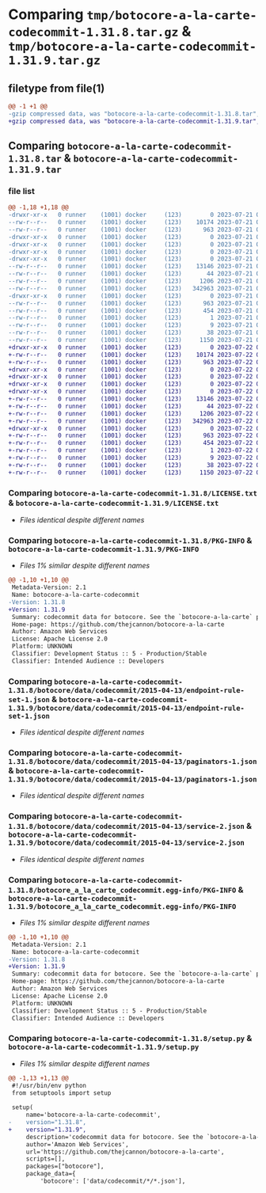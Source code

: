 # Comparing `tmp/botocore-a-la-carte-codecommit-1.31.8.tar.gz` & `tmp/botocore-a-la-carte-codecommit-1.31.9.tar.gz`

## filetype from file(1)

```diff
@@ -1 +1 @@
-gzip compressed data, was "botocore-a-la-carte-codecommit-1.31.8.tar", last modified: Fri Jul 21 01:21:14 2023, max compression
+gzip compressed data, was "botocore-a-la-carte-codecommit-1.31.9.tar", last modified: Sat Jul 22 01:20:18 2023, max compression
```

## Comparing `botocore-a-la-carte-codecommit-1.31.8.tar` & `botocore-a-la-carte-codecommit-1.31.9.tar`

### file list

```diff
@@ -1,18 +1,18 @@
-drwxr-xr-x   0 runner    (1001) docker     (123)        0 2023-07-21 01:21:14.874804 botocore-a-la-carte-codecommit-1.31.8/
--rw-r--r--   0 runner    (1001) docker     (123)    10174 2023-07-21 01:21:14.000000 botocore-a-la-carte-codecommit-1.31.8/LICENSE.txt
--rw-r--r--   0 runner    (1001) docker     (123)      963 2023-07-21 01:21:14.874804 botocore-a-la-carte-codecommit-1.31.8/PKG-INFO
-drwxr-xr-x   0 runner    (1001) docker     (123)        0 2023-07-21 01:21:14.874804 botocore-a-la-carte-codecommit-1.31.8/botocore/
-drwxr-xr-x   0 runner    (1001) docker     (123)        0 2023-07-21 01:21:14.874804 botocore-a-la-carte-codecommit-1.31.8/botocore/data/
-drwxr-xr-x   0 runner    (1001) docker     (123)        0 2023-07-21 01:21:14.874804 botocore-a-la-carte-codecommit-1.31.8/botocore/data/codecommit/
-drwxr-xr-x   0 runner    (1001) docker     (123)        0 2023-07-21 01:21:14.874804 botocore-a-la-carte-codecommit-1.31.8/botocore/data/codecommit/2015-04-13/
--rw-r--r--   0 runner    (1001) docker     (123)    13146 2023-07-21 01:21:06.000000 botocore-a-la-carte-codecommit-1.31.8/botocore/data/codecommit/2015-04-13/endpoint-rule-set-1.json
--rw-r--r--   0 runner    (1001) docker     (123)       44 2023-07-21 01:21:06.000000 botocore-a-la-carte-codecommit-1.31.8/botocore/data/codecommit/2015-04-13/examples-1.json
--rw-r--r--   0 runner    (1001) docker     (123)     1206 2023-07-21 01:21:06.000000 botocore-a-la-carte-codecommit-1.31.8/botocore/data/codecommit/2015-04-13/paginators-1.json
--rw-r--r--   0 runner    (1001) docker     (123)   342963 2023-07-21 01:21:06.000000 botocore-a-la-carte-codecommit-1.31.8/botocore/data/codecommit/2015-04-13/service-2.json
-drwxr-xr-x   0 runner    (1001) docker     (123)        0 2023-07-21 01:21:14.874804 botocore-a-la-carte-codecommit-1.31.8/botocore_a_la_carte_codecommit.egg-info/
--rw-r--r--   0 runner    (1001) docker     (123)      963 2023-07-21 01:21:14.000000 botocore-a-la-carte-codecommit-1.31.8/botocore_a_la_carte_codecommit.egg-info/PKG-INFO
--rw-r--r--   0 runner    (1001) docker     (123)      454 2023-07-21 01:21:14.000000 botocore-a-la-carte-codecommit-1.31.8/botocore_a_la_carte_codecommit.egg-info/SOURCES.txt
--rw-r--r--   0 runner    (1001) docker     (123)        1 2023-07-21 01:21:14.000000 botocore-a-la-carte-codecommit-1.31.8/botocore_a_la_carte_codecommit.egg-info/dependency_links.txt
--rw-r--r--   0 runner    (1001) docker     (123)        9 2023-07-21 01:21:14.000000 botocore-a-la-carte-codecommit-1.31.8/botocore_a_la_carte_codecommit.egg-info/top_level.txt
--rw-r--r--   0 runner    (1001) docker     (123)       38 2023-07-21 01:21:14.874804 botocore-a-la-carte-codecommit-1.31.8/setup.cfg
--rw-r--r--   0 runner    (1001) docker     (123)     1150 2023-07-21 01:21:14.000000 botocore-a-la-carte-codecommit-1.31.8/setup.py
+drwxr-xr-x   0 runner    (1001) docker     (123)        0 2023-07-22 01:20:18.060801 botocore-a-la-carte-codecommit-1.31.9/
+-rw-r--r--   0 runner    (1001) docker     (123)    10174 2023-07-22 01:20:17.000000 botocore-a-la-carte-codecommit-1.31.9/LICENSE.txt
+-rw-r--r--   0 runner    (1001) docker     (123)      963 2023-07-22 01:20:18.060801 botocore-a-la-carte-codecommit-1.31.9/PKG-INFO
+drwxr-xr-x   0 runner    (1001) docker     (123)        0 2023-07-22 01:20:18.060801 botocore-a-la-carte-codecommit-1.31.9/botocore/
+drwxr-xr-x   0 runner    (1001) docker     (123)        0 2023-07-22 01:20:18.060801 botocore-a-la-carte-codecommit-1.31.9/botocore/data/
+drwxr-xr-x   0 runner    (1001) docker     (123)        0 2023-07-22 01:20:18.060801 botocore-a-la-carte-codecommit-1.31.9/botocore/data/codecommit/
+drwxr-xr-x   0 runner    (1001) docker     (123)        0 2023-07-22 01:20:18.060801 botocore-a-la-carte-codecommit-1.31.9/botocore/data/codecommit/2015-04-13/
+-rw-r--r--   0 runner    (1001) docker     (123)    13146 2023-07-22 01:20:09.000000 botocore-a-la-carte-codecommit-1.31.9/botocore/data/codecommit/2015-04-13/endpoint-rule-set-1.json
+-rw-r--r--   0 runner    (1001) docker     (123)       44 2023-07-22 01:20:09.000000 botocore-a-la-carte-codecommit-1.31.9/botocore/data/codecommit/2015-04-13/examples-1.json
+-rw-r--r--   0 runner    (1001) docker     (123)     1206 2023-07-22 01:20:09.000000 botocore-a-la-carte-codecommit-1.31.9/botocore/data/codecommit/2015-04-13/paginators-1.json
+-rw-r--r--   0 runner    (1001) docker     (123)   342963 2023-07-22 01:20:09.000000 botocore-a-la-carte-codecommit-1.31.9/botocore/data/codecommit/2015-04-13/service-2.json
+drwxr-xr-x   0 runner    (1001) docker     (123)        0 2023-07-22 01:20:18.060801 botocore-a-la-carte-codecommit-1.31.9/botocore_a_la_carte_codecommit.egg-info/
+-rw-r--r--   0 runner    (1001) docker     (123)      963 2023-07-22 01:20:18.000000 botocore-a-la-carte-codecommit-1.31.9/botocore_a_la_carte_codecommit.egg-info/PKG-INFO
+-rw-r--r--   0 runner    (1001) docker     (123)      454 2023-07-22 01:20:18.000000 botocore-a-la-carte-codecommit-1.31.9/botocore_a_la_carte_codecommit.egg-info/SOURCES.txt
+-rw-r--r--   0 runner    (1001) docker     (123)        1 2023-07-22 01:20:18.000000 botocore-a-la-carte-codecommit-1.31.9/botocore_a_la_carte_codecommit.egg-info/dependency_links.txt
+-rw-r--r--   0 runner    (1001) docker     (123)        9 2023-07-22 01:20:18.000000 botocore-a-la-carte-codecommit-1.31.9/botocore_a_la_carte_codecommit.egg-info/top_level.txt
+-rw-r--r--   0 runner    (1001) docker     (123)       38 2023-07-22 01:20:18.060801 botocore-a-la-carte-codecommit-1.31.9/setup.cfg
+-rw-r--r--   0 runner    (1001) docker     (123)     1150 2023-07-22 01:20:17.000000 botocore-a-la-carte-codecommit-1.31.9/setup.py
```

### Comparing `botocore-a-la-carte-codecommit-1.31.8/LICENSE.txt` & `botocore-a-la-carte-codecommit-1.31.9/LICENSE.txt`

 * *Files identical despite different names*

### Comparing `botocore-a-la-carte-codecommit-1.31.8/PKG-INFO` & `botocore-a-la-carte-codecommit-1.31.9/PKG-INFO`

 * *Files 1% similar despite different names*

```diff
@@ -1,10 +1,10 @@
 Metadata-Version: 2.1
 Name: botocore-a-la-carte-codecommit
-Version: 1.31.8
+Version: 1.31.9
 Summary: codecommit data for botocore. See the `botocore-a-la-carte` package for more info.
 Home-page: https://github.com/thejcannon/botocore-a-la-carte
 Author: Amazon Web Services
 License: Apache License 2.0
 Platform: UNKNOWN
 Classifier: Development Status :: 5 - Production/Stable
 Classifier: Intended Audience :: Developers
```

### Comparing `botocore-a-la-carte-codecommit-1.31.8/botocore/data/codecommit/2015-04-13/endpoint-rule-set-1.json` & `botocore-a-la-carte-codecommit-1.31.9/botocore/data/codecommit/2015-04-13/endpoint-rule-set-1.json`

 * *Files identical despite different names*

### Comparing `botocore-a-la-carte-codecommit-1.31.8/botocore/data/codecommit/2015-04-13/paginators-1.json` & `botocore-a-la-carte-codecommit-1.31.9/botocore/data/codecommit/2015-04-13/paginators-1.json`

 * *Files identical despite different names*

### Comparing `botocore-a-la-carte-codecommit-1.31.8/botocore/data/codecommit/2015-04-13/service-2.json` & `botocore-a-la-carte-codecommit-1.31.9/botocore/data/codecommit/2015-04-13/service-2.json`

 * *Files identical despite different names*

### Comparing `botocore-a-la-carte-codecommit-1.31.8/botocore_a_la_carte_codecommit.egg-info/PKG-INFO` & `botocore-a-la-carte-codecommit-1.31.9/botocore_a_la_carte_codecommit.egg-info/PKG-INFO`

 * *Files 1% similar despite different names*

```diff
@@ -1,10 +1,10 @@
 Metadata-Version: 2.1
 Name: botocore-a-la-carte-codecommit
-Version: 1.31.8
+Version: 1.31.9
 Summary: codecommit data for botocore. See the `botocore-a-la-carte` package for more info.
 Home-page: https://github.com/thejcannon/botocore-a-la-carte
 Author: Amazon Web Services
 License: Apache License 2.0
 Platform: UNKNOWN
 Classifier: Development Status :: 5 - Production/Stable
 Classifier: Intended Audience :: Developers
```

### Comparing `botocore-a-la-carte-codecommit-1.31.8/setup.py` & `botocore-a-la-carte-codecommit-1.31.9/setup.py`

 * *Files 1% similar despite different names*

```diff
@@ -1,13 +1,13 @@
 #!/usr/bin/env python
 from setuptools import setup
 
 setup(
     name='botocore-a-la-carte-codecommit',
-    version="1.31.8",
+    version="1.31.9",
     description='codecommit data for botocore. See the `botocore-a-la-carte` package for more info.',
     author='Amazon Web Services',
     url='https://github.com/thejcannon/botocore-a-la-carte',
     scripts=[],
     packages=["botocore"],
     package_data={
         'botocore': ['data/codecommit/*/*.json'],
```

